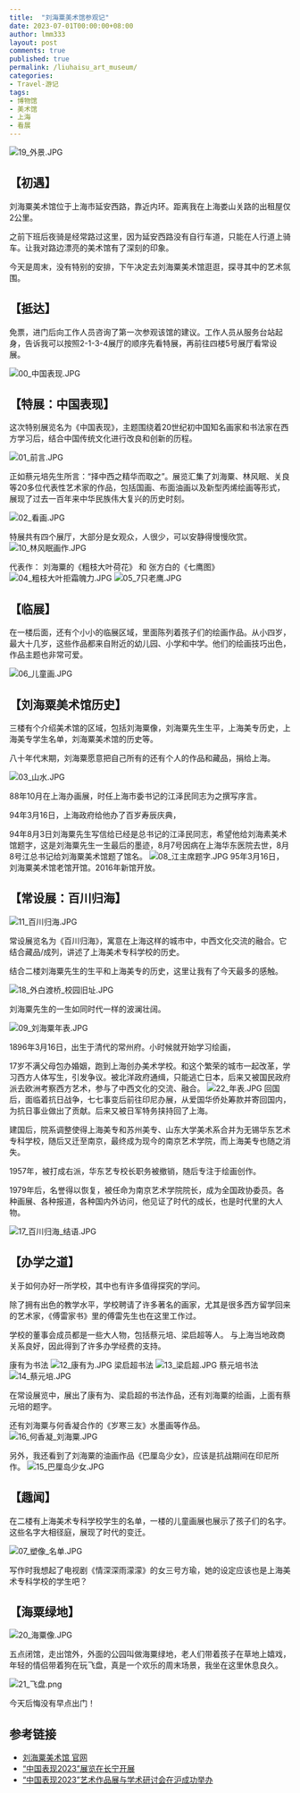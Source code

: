 ```yaml
---
title:  "刘海粟美术馆参观记"
date: 2023-07-01T00:00:00+08:00
author: lmm333
layout: post
comments: true
published: true
permalink: /liuhaisu_art_museum/
categories:
- Travel-游记
tags:
- 博物馆
- 美术馆
- 上海
- 看展
---
```

![19_外景.JPG](../images/23-07-01/19_外景.JPG)
## 【初遇】
刘海粟美术馆位于上海市延安西路，靠近内环。距离我在上海娄山关路的出租屋仅2公里。

之前下班后夜骑是经常路过这里，因为延安西路没有自行车道，只能在人行道上骑车。让我对路边漂亮的美术馆有了深刻的印象。

今天是周末，没有特别的安排，下午决定去刘海粟美术馆逛逛，探寻其中的艺术氛围。

## 【抵达】
免票，进门后向工作人员咨询了第一次参观该馆的建议。工作人员从服务台站起身，告诉我可以按照2-1-3-4展厅的顺序先看特展，再前往四楼5号展厅看常设展。

![00_中国表现.JPG](../images/23-07-01/00_中国表现.JPG)

## 【特展：中国表现】

这次特别展览名为《中国表现》，主题围绕着20世纪初中国知名画家和书法家在西方学习后，结合中国传统文化进行改良和创新的历程。

<!--more-->

![01_前言.JPG](../images/23-07-01/01_前言.JPG)

正如蔡元培先生所言：“择中西之精华而取之”。展览汇集了刘海粟、林风眠、关良等20多位代表性艺术家的作品，包括国画、布面油画以及新型丙烯绘画等形式，展现了过去一百年来中华民族伟大复兴的历史时刻。

![02_看画.JPG](../images/23-07-01/02_看画.JPG)

特展共有四个展厅，大部分是女观众，人很少，可以安静得慢慢欣赏。
![10_林风眠画作.JPG](../images/23-07-01/10_林风眠画作.JPG)

代表作： 刘海粟的《粗枝大叶荷花》 和 张方白的《七鹰图》
![04_粗枝大叶拒霜魄力.JPG](../images/23-07-01/04_粗枝大叶拒霜魄力.JPG)
![05_7只老鹰.JPG](../images/23-07-01/05_7只老鹰.JPG)

## 【临展】

在一楼后面，还有个小小的临展区域，里面陈列着孩子们的绘画作品。从小四岁，最大十几岁，这些作品都来自附近的幼儿园、小学和中学。他们的绘画技巧出色，作品主题也非常可爱。

![06_儿童画.JPG](../images/23-07-01/06_儿童画.JPG)

## 【刘海粟美术馆历史】
三楼有个介绍美术馆的区域，包括刘海粟像，刘海粟先生生平，上海美专历史，上海美专学生名单，刘海粟美术馆的历史等。

八十年代末期，刘海粟愿意把自己所有的还有个人的作品和藏品，捐给上海。

![03_山水.JPG](../images/23-07-01/03_山水.JPG)

88年10月在上海办画展，时任上海市委书记的江泽民同志为之撰写序言。

94年3月16日，上海政府给他办了百岁寿辰庆典，

94年8月3日刘海粟先生写信给已经是总书记的江泽民同志，希望他给刘海素美术馆题字，这是刘海粟先生一生最后的墨迹，8月7号因病在上海华东医院去世，8月8号江总书记给刘海粟美术馆题了馆名。
![08_江主席题字.JPG](../images/23-07-01/08_江主席题字.JPG)
95年3月16日，刘海粟美术馆老馆开馆。2016年新馆开放。

## 【常设展：百川归海】

![11_百川归海.JPG](../images/23-07-01/11_百川归海.JPG)

常设展览名为《百川归海》，寓意在上海这样的城市中，中西文化交流的融合。它结合藏品/成列，讲述了上海美术专科学校的历史。

结合二楼刘海粟先生的生平和上海美专的历史，这里让我有了今天最多的感触。

![18_外白渡桥_校园旧址.JPG](../images/23-07-01/18_外白渡桥_校园旧址.JPG)

刘海粟先生的一生如同时代一样的波澜壮阔。

![09_刘海粟年表.JPG](../images/23-07-01/09_刘海粟年表.JPG)

1896年3月16日，出生于清代的常州府。小时候就开始学习绘画，

17岁不满父母包办婚姻，跑到上海创办美术学校。和这个繁荣的城市一起改革，学习西方人体写生，引发争议。被北洋政府通缉，只能逃亡日本，后来又被国民政府派去欧洲考察西方艺术，参与了中西文化的交流、融合。
![22_年表.JPG](../images/23-07-01/22_年表.JPG)
回国后，面临着抗日战争，七七事变后前往印尼办展，从爱国华侨处筹款并寄回国内，为抗日事业做出了贡献。后来又被日军特务挟持回了上海。

建国后，院系调整使得上海美专和苏州美专、山东大学美术系合并为无锡华东艺术专科学校，随后又迁至南京，最终成为现今的南京艺术学院，而上海美专也随之消失。

1957年，被打成右派，华东艺专校长职务被撤销，随后专注于绘画创作。

1979年后，名誉得以恢复，被任命为南京艺术学院院长，成为全国政协委员。各种画展、各种报道，各种国内外访问，他见证了时代的成长，也是时代里的大人物。

![17_百川归海_结语.JPG](../images/23-07-01/17_百川归海_结语.JPG)

## 【办学之道】
关于如何办好一所学校，其中也有许多值得探究的学问。

除了拥有出色的教学水平，学校聘请了许多著名的画家，尤其是很多西方留学回来的艺术家，《傅雷家书》里的傅雷先生也在这里工作过。

学校的董事会成员都是一些大人物，包括蔡元培、梁启超等人。
与上海当地政商关系良好，因此得到了许多办学经费的支持。

康有为书法
![12_康有为.JPG](../images/23-07-01/12_康有为.JPG)
梁启超书法
![13_梁启超.JPG](../images/23-07-01/13_梁启超.JPG)
蔡元培书法
![14_蔡元培.JPG](../images/23-07-01/14_蔡元培.JPG)

在常设展览中，展出了康有为、梁启超的书法作品，还有刘海粟的绘画，上面有蔡元培的题字。

还有刘海粟与何香凝合作的《岁寒三友》水墨画等作品。
![16_何香凝_刘海粟.JPG](../images/23-07-01/16_何香凝_刘海粟.JPG)

另外，我还看到了刘海粟的油画作品《巴厘岛少女》，应该是抗战期间在印尼所作。
![15_巴厘岛少女.JPG](../images/23-07-01/15_巴厘岛少女.JPG)

## 【趣闻】
在二楼有上海美术专科学校学生的名单，一楼的儿童画展也展示了孩子们的名字。这些名字大相径庭，展现了时代的变迁。

![07_塑像_名单.JPG](../images/23-07-01/07_塑像_名单.JPG)

写作时我想起了电视剧《情深深雨濛濛》的女三号方瑜，她的设定应该也是上海美术专科学校的学生吧？

## 【海粟绿地】

![20_海粟像.JPG](../images/23-07-01/20_海粟像.JPG)

五点闭馆，走出馆外，外面的公园叫做海粟绿地，老人们带着孩子在草地上嬉戏，年轻的情侣带着狗在玩飞盘，真是一个欢乐的周末场景，我坐在这里休息良久。

![21_飞盘.png](../images/23-07-01/21_飞盘.png)

今天后悔没有早点出门！

## 参考链接
- [刘海粟美术馆 官网](https://www.lhs-arts.org/index.html)
- [“中国表现2023”展览在长宁开展](https://baijiahao.baidu.com/s?id=1769453151285218353)
- [“中国表现2023”艺术作品展与学术研讨会在沪成功举办](https://baijiahao.baidu.com/s?id=1770634977018015701)